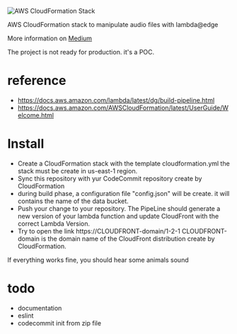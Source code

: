 ![AWS CloudFormation Stack](https://miro.medium.com/max/2962/1*VXRQhN_1xsu8sr6Uc1iZIA.png)

AWS CloudFormation stack to manipulate audio files with lambda@edge

More information on [Medium](https://medium.com/shirkalab/how-to-deploy-a-lambda-edge-function-with-cloudformation-80637092e5a2)

The project is not ready for production. it's a POC.

# reference
* https://docs.aws.amazon.com/lambda/latest/dg/build-pipeline.html
* https://docs.aws.amazon.com/AWSCloudFormation/latest/UserGuide/Welcome.html

# Install

* Create a CloudFormation stack with the template cloudformation.yml the stack must be create in us-east-1 region.
* Sync this repository  with yur CodeCommit repository create by CloudFormation
* during build phase, a configuration file "config.json" will be create. it will contains the name of the data bucket.  
* Push your change to your repository. 
The PipeLine should generate a new version of your lambda function and update CloudFront with the correct Lambda Version.
* Try to open the link https://CLOUDFRONT-domain/1-2-1
CLOUDFRONT-domain is the domain name of the CloudFront distribution create by CloudFormation.

If everything works fine, you should hear some animals sound 

# todo
* documentation
* eslint
* codecommit init from zip file 
